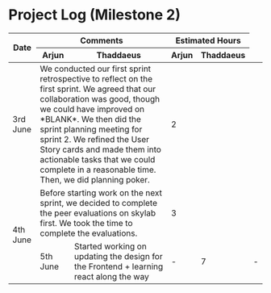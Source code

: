 # Project Log (Milestone 2)
<table class="tg"><thead>
  <tr>
    <th class="tg-0pky" rowspan="2">Date</th>
    <th class="tg-0pky" colspan="2">Comments</th>
    <th class="tg-0pky" colspan="2">Estimated Hours</th>
  </tr>
  <tr>
    <th class="tg-0pky">Arjun</th>
    <th class="tg-0pky">Thaddaeus</th>
    <th class="tg-0pky">Arjun</th>
    <th class="tg-0pky">Thaddaeus</th>
  </tr></thead>
<tbody>
  <tr>
    <td class="tg-0pky">3rd June</td>
    <td class="tg-0pky" colspan="2">We conducted our first sprint retrospective to reflect on the first sprint. We agreed that our collaboration was good, though we could have improved on *BLANK*. We then did the sprint planning meeting for sprint 2. We refined the User Story cards and made them into actionable tasks that we could complete in a reasonable time. Then, we did planning poker.</td>
    <td class="tg-0pky" colspan="2">2</td>
  </tr>
  <tr>
    <td class="tg-0pky" rowspan="2">4th June</td>
    <td class="tg-0pky" colspan="2">Before starting work on the next sprint, we decided to complete the peer evaluations on skylab first. We took the time to complete the evaluations.</td>
    <td class="tg-0pky" colspan="2">3</td>
  </tr>
  <tr>
    <td class="tg-0pky" rowspan="2">5th June</td>
    <td class="tg-0pky">Started working on updating the design for the Frontend + learning react along the way</td>
    <td>-</td>
    <td>7</td>
    <td>-</td>
  </tr>
</tbody></table>
